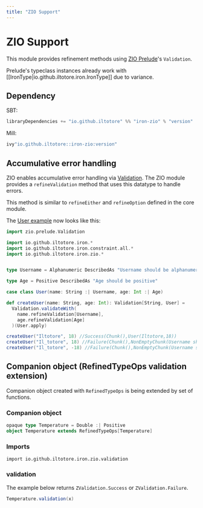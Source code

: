```yaml
---
title: "ZIO Support"
---
```


# ZIO Support

This module provides refinement methods using [ZIO Prelude](https://zio.dev/zio-prelude/functionalabstractions/)'s `Validation`.

Prelude's typeclass instances already work with [[IronType|io.github.iltotore.iron.IronType]] due to variance.

## Dependency

SBT:

```scala
libraryDependencies += "io.github.iltotore" %% "iron-zio" % "version"
```

Mill:

```scala
ivy"io.github.iltotore::iron-zio:version"
```

## Accumulative error handling

ZIO enables accumulative error handling via [Validation](https://zio.dev/zio-prelude/functionaldatatypes/validation/). The ZIO module provides a `refineValidation` method that uses this datatype to handle errors.

This method is similar to `refineEither` and `refineOption` defined in the core module.

The [User example](../reference/refinement.md) now looks like this:


```scala
import zio.prelude.Validation

import io.github.iltotore.iron.*
import io.github.iltotore.iron.constraint.all.*
import io.github.iltotore.iron.zio.*


type Username = Alphanumeric DescribedAs "Username should be alphanumeric"

type Age = Positive DescribedAs "Age should be positive"

case class User(name: String :| Username, age: Int :| Age)

def createUser(name: String, age: Int): Validation[String, User] =
  Validation.validateWith(
    name.refineValidation[Username],
    age.refineValidation[Age]
  )(User.apply)

createUser("Iltotore", 18) //Success(Chunk(),User(Iltotore,18))
createUser("Il_totore", 18) //Failure(Chunk(),NonEmptyChunk(Username should be alphanumeric))
createUser("Il_totore", -18) //Failure(Chunk(),NonEmptyChunk(Username should be alphanumeric, Age should be positive))
```

## Companion object (RefinedTypeOps validation extension)

Companion object created with `RefinedTypeOps` is being extended by set of functions.

### Companion object
```scala
opaque type Temperature = Double :| Positive
object Temperature extends RefinedTypeOps[Temperature]
```

### Imports
`import io.github.iltotore.iron.zio.validation`

### validation
The example below returns `ZValidation.Success` or `ZValidation.Failure`.

```scala
Temperature.validation(x)
```